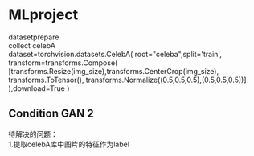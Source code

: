 # MLproject
datasetprepare<br>
collect celebA<br>
dataset=torchvision.datasets.CelebA(
        root="celeba",split='train',
        transform=transforms.Compose(
            [transforms.Resize(img_size),transforms.CenterCrop(img_size),
             transforms.ToTensor(), transforms.Normalize((0.5,0.5,0.5),(0.5,0.5,0.5))]
        ),download=True
    )<br>
<h2>Condition GAN 2</h2>
待解决的问题：<br>
1.提取celebA库中图片的特征作为label

